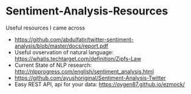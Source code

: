 # Sentiment-Analysis-Resources
Useful resources I came across

- https://github.com/abdulfatir/twitter-sentiment-analysis/blob/master/docs/report.pdf
- Useful ovservation of natural language: https://whatis.techtarget.com/definition/Zipfs-Law
- Current State of NLP research: http://nlpprogress.com/english/sentiment_analysis.html
- https://github.com/ayushoriginal/Sentiment-Analysis-Twitter
- Easy REST API, api for your data: https://oygen87.github.io/ezmock/
